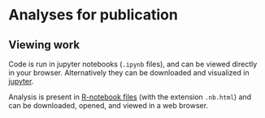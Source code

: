 # Analyses for publication

## Viewing work
Code is run in jupyter notebooks (`.ipynb` files), and can be viewed directly in your browser. Alternatively they can be downloaded and visualized in [jupyter](https://jupyter.org/).

Analysis is present in [R-notebook files](https://bookdown.org/yihui/rmarkdown/notebook.html) (with the extension `.nb.html`) and can be downloaded, opened, and viewed in a web browser.
